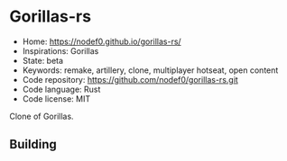 # Gorillas-rs

- Home: https://nodef0.github.io/gorillas-rs/
- Inspirations: Gorillas
- State: beta
- Keywords: remake, artillery, clone, multiplayer hotseat, open content
- Code repository: https://github.com/nodef0/gorillas-rs.git
- Code language: Rust
- Code license: MIT

Clone of Gorillas.

## Building
